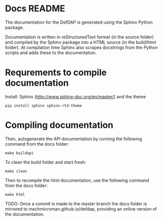 # Docs README #

The documentation for the DefDAP is generated using the Sphinx Python package.

Documentation is written in reStructuredText format (in the source folder) and compiled by the Sphinx package into a HTML source (in the build/html folder). At compilation time Sphinx also scrapes docstrings from the Python scripts and adds these to the documentation.

Requrements to compile documentation
======================================

Install: Sphinx (http://www.sphinx-doc.org/en/master/) and the theme

`pip install sphinx sphinx-rtd-theme`


Compiling documentation
=========================

Then, autogenerate the API documentation by running the following command from the docs folder:

`make buildapi`

To clean the build folder and start fresh:

`make clean`

Then to recompile the html documentation, use the following command from the docs folder:

`make html`

TODO: Once a commit is made to the master branch the docs folder is mirrored to mechmicroman.github.io/defdap, providing an online version of the documentation.
